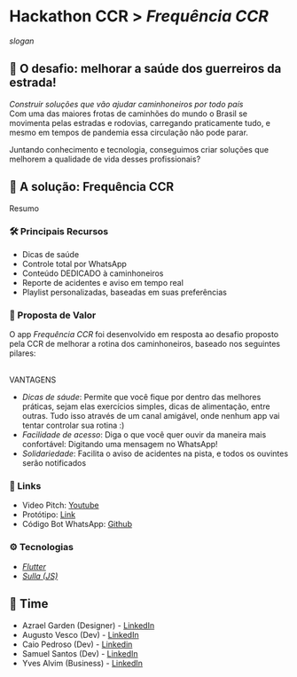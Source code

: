 # Hackathon CCR > *Frequência CCR*

*slogan*

## 🚚 O desafio: melhorar a saúde dos guerreiros da estrada!
*Construir soluções que vão ajudar caminhoneiros por todo país*<br />
Com uma das maiores frotas de caminhões do mundo o Brasil se movimenta pelas estradas e
rodovias, carregando praticamente tudo, e mesmo em tempos de pandemia essa circulação não
pode parar.

Juntando conhecimento e tecnologia, conseguimos criar soluções que melhorem a qualidade de
vida desses profissionais?

## 🚀 A solução: Frequência CCR

Resumo

### 🛠 Principais Recursos
- Dicas de saúde
- Controle total por WhatsApp
- Conteúdo DEDICADO à caminhoneiros
- Reporte de acidentes e aviso em tempo real
- Playlist personalizadas, baseadas em suas preferências

### 🤝 Proposta de Valor
O app *Frequência CCR* foi desenvolvido em resposta ao desafio proposto pela CCR de melhorar a rotina dos caminhoneiros, baseado nos seguintes pilares:<br /><br />

VANTAGENS
 - *Dicas de sáude*: Permite que você fique por dentro das melhores práticas, sejam elas exercícios simples, dicas de alimentação, entre outras. Tudo isso através de um canal amigável, onde nenhum app vai tentar controlar sua rotina :)
 - *Facilidade de acesso*: Diga o que você quer ouvir da maneira mais confortável: Digitando uma mensagem no WhatsApp!
 - *Solidariedade*: Facilita o aviso de acidentes na pista, e todos os ouvintes serão notificados
 
 ### 🔗 Links
- Video Pitch: [Youtube]()
- Protótipo: [Link](https://frequenciaccr.web.app/#/)
- Código Bot WhatsApp: [Github](https://github.com/gutovesco/whatsapp-bot)
 
 ### ⚙ Tecnologias
 - *[Flutter](https://flutter.dev/)* 
 - *[Sulla (JS)](https://www.npmjs.com/package/sulla)*
 
 ## 💪 Time
  - Azrael Garden (Designer) - [LinkedIn](https://www.linkedin.com/in/azrael-garden-57a21b176/)
  - Augusto Vesco (Dev) - [LinkedIn](https://www.linkedin.com/in/augusto-raveli-a01254180/)
  - Caio Pedroso (Dev) - [Linkedin](https://www.linkedin.com/in/caio-pedroso/)
  - Samuel Santos (Dev) - [LinkedIn](https://www.linkedin.com/in/samuel-santos-389492150/)
  - Yves Alvim (Business) - [LinkedIn](https://www.linkedin.com/in/yves-de-almeida-alvim-bb5ba2b0/)

